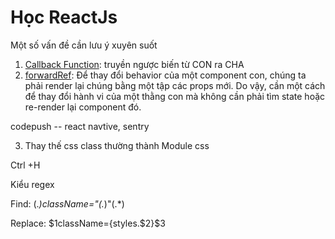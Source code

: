# Học ReactJs
Một số vấn đề cần lưu ý xuyên suốt
1. [Callback Function](https://github.com/nhannn87dn/learning21/blob/master/callback-function.md): truyền ngược biến từ CON ra CHA 
2. [forwardRef](https://viblo.asia/p/forwarding-refs-trong-react-phan-1-ByEZkr4qKQ0): Để thay đổi behavior của một component con, chúng ta phải render lại chúng bằng một tập các props mới. Do vậy, cần một cách để thay đổi hành vi của một thằng con mà không cần phải tìm state hoặc re-render lại component đó.

codepush -- react navtive, 
sentry

3. Thay thế css class thường thành Module css

Ctrl +H

Kiểu regex

Find: (.*)className="(.*)"(.*)

Replace: $1className={styles.$2}$3

